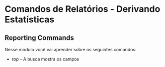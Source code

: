 # Comandos de Relatórios - Derivando Estatísticas 

## Reporting Commands

Nesse módulo você vai aprender sobre os seguintes comandos:
* _top_ - A busca mostra os campos
<!--stackedit_data:
eyJoaXN0b3J5IjpbMTc0MTg3NDMxNiw3MDk5OTU3NTddfQ==
-->
